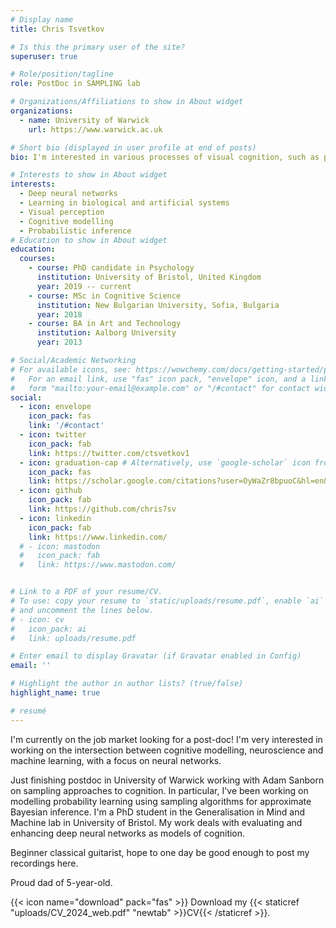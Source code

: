 ```yaml
---
# Display name
title: Chris Tsvetkov

# Is this the primary user of the site?
superuser: true

# Role/position/tagline
role: PostDoc in SAMPLING lab

# Organizations/Affiliations to show in About widget
organizations:
  - name: University of Warwick
    url: https://www.warwick.ac.uk

# Short bio (displayed in user profile at end of posts)
bio: I'm interested in various processes of visual cognition, such as perceptual grouping, contour integration, shape recognition. More generally, I'm interested in how information is encoded and processed in human vision. I use deep learning to model these processes.

# Interests to show in About widget
interests:
  - Deep neural networks
  - Learning in biological and artificial systems
  - Visual perception
  - Cognitive modelling
  - Probabilistic inference
# Education to show in About widget
education:
  courses:
    - course: PhD candidate in Psychology
      institution: University of Bristol, United Kingdom
      year: 2019 -- current
    - course: MSc in Cognitive Science
      institution: New Bulgarian University, Sofia, Bulgaria
      year: 2018
    - course: BA in Art and Technology
      institution: Aalborg University
      year: 2013

# Social/Academic Networking
# For available icons, see: https://wowchemy.com/docs/getting-started/page-builder/#icons
#   For an email link, use "fas" icon pack, "envelope" icon, and a link in the
#   form "mailto:your-email@example.com" or "/#contact" for contact widget.
social:
  - icon: envelope
    icon_pack: fas
    link: '/#contact'
  - icon: twitter
    icon_pack: fab
    link: https://twitter.com/ctsvetkov1
  - icon: graduation-cap # Alternatively, use `google-scholar` icon from `ai` icon pack
    icon_pack: fas
    link: https://scholar.google.com/citations?user=OyWaZr8bpuoC&hl=en&oi=ao
  - icon: github
    icon_pack: fab
    link: https://github.com/chris7sv
  - icon: linkedin
    icon_pack: fab
    link: https://www.linkedin.com/
  # - icon: mastodon
  #   icon_pack: fab
  #   link: https://www.mastodon.com/


# Link to a PDF of your resume/CV.
# To use: copy your resume to `static/uploads/resume.pdf`, enable `ai` icons in `params.toml`,
# and uncomment the lines below.
# - icon: cv
#   icon_pack: ai
#   link: uploads/resume.pdf

# Enter email to display Gravatar (if Gravatar enabled in Config)
email: ''

# Highlight the author in author lists? (true/false)
highlight_name: true

# resumé
---
```


I'm currently on the job market looking for a post-doc! I'm very interested in working on the intersection between cognitive modelling, neuroscience and machine learning, with a focus on neural networks.

Just finishing postdoc in University of Warwick working with Adam Sanborn on sampling approaches to cognition. In particular, I've been working on modelling probability learning using sampling algorithms for approximate Bayesian inference.
I'm a PhD student in the Generalisation in Mind and Machine lab in University of Bristol. My work deals with evaluating and enhancing deep neural networks as models of cognition.

Beginner classical guitarist, hope to one day be good enough to post my recordings here.

Proud dad of 5-year-old.

{{< icon name="download" pack="fas" >}} Download my {{< staticref "uploads/CV_2024_web.pdf" "newtab" >}}CV{{< /staticref >}}.

